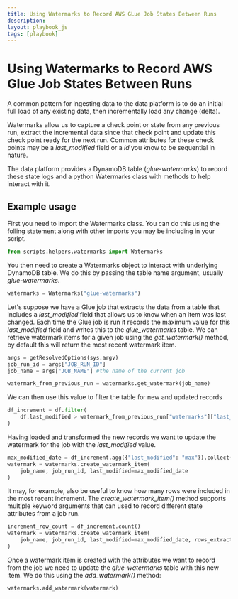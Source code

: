 ```yaml
---
title: Using Watermarks to Record AWS GLue Job States Between Runs
description: 
layout: playbook_js
tags: [playbook]
---
```

# Using Watermarks to Record AWS Glue Job States Between Runs
A common pattern for ingesting data to the data platform is to do an initial full load of any existing data, then incrementally load any change (delta).

Watermarks allow us to capture a check point or state from any previous run, extract the incremental data since that check point and update this check point ready for the next run. Common attributes for these check points may be a _last_modified_ field or a _id_ you know to be sequential in nature. 

The data platform provides a DynamoDB table (_glue-watermarks_) to record these state logs and a python Watermarks class with methods to help interact with it.

## Example usage
First you need to import the Watermarks class. You can do this using the folling statement along with other imports you may be including in your script.
```python
from scripts.helpers.watermarks import Watermarks
```

You then need to create a Watermarks object  to interact with underlying DynamoDB table. We do this by passing the table name argument, usually *glue-watermarks*.
```python
watermarks = Watermarks("glue-watermarks") 
```

Let's suppose we have a Glue job that extracts the data from a table that includes a _last_modified_ field that allows us to know when an item was last changed. Each time the Glue job is run it records the maximum value for this _last_modified_ field and writes this to the _glue_watermarks_ table. We can retrieve 
watermark items for a given job using the _get_watermark()_ method, by default this will return the most recent watermark item.
```python
args = getResolvedOptions(sys.argv)
job_run_id = args["JOB_RUN_ID"]
job_name = args["JOB_NAME"] #the name of the current job

watermark_from_previous_run = watermarks.get_watermark(job_name)
```
We can then use this value to filter the table for new and updated records
```python
df_increment = df.filter(
    df.last_modified > watermark_from_previous_run["watermarks"]["last_modified"]
)
```
Having loaded and transformed the new records we want to update the watermark for the job with the _last_modified_ value.
```python
max_modified_date = df_increment.agg({"last_modified": "max"}).collect()[0][0]
watermark = watermarks.create_watermark_item(
    job_name, job_run_id, last_modified=max_modified_date
)
```
It may, for example, also be useful to know how many rows were included in the most recent increment. The _create_watermark_item()_ method supports multiple keyword arguments that can used to record different state attributes from a job run.
```python
increment_row_count = df_increment.count()
watermark = watermarks.create_watermark_item(
    job_name, job_run_id, last_modified=max_modified_date, rows_extracted=increment_row_count
)
```
Once a watermark item is created with the attributes we want to record from the job we need to update the _glue-watermarks_ table with this new item. We do this using the _add_watermark()_ method:
```python
watermarks.add_watermark(watermark)
```
